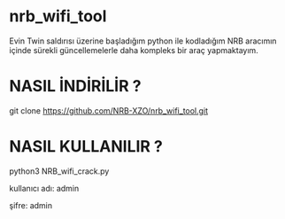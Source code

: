 # nrb_wifi_tool
Evin Twin saldırısı üzerine başladığım python ile kodladığım NRB aracımın içinde sürekli güncellemelerle daha kompleks bir
araç yapmaktayım.

# NASIL İNDİRİLİR ?


git clone https://github.com/NRB-XZO/nrb_wifi_tool.git


# NASIL KULLANILIR ?


python3 NRB_wifi_crack.py


kullanıcı adı: admin

şifre: admin
